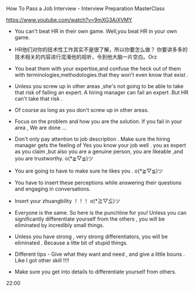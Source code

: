 
How To Pass a Job Interview - Interview Preparation MasterClass 

https://www.youtube.com/watch?v=9mXG3AiXVMY



- You can't beat HR in their own game.  Well,you beat HR in your own game.

- HR他们对你的技术性工作其实不是很了解，所以你要怎么做？ 你要讲多多的技术相关的内容进行混淆他的视听，令到他大脑一片空白。Orz

- You beat them with your expertise,and confuse the heck out of them with terminologies,methodologies.that they won't even know that exist .

- Unless you screw up in other areas ,she's not going to be able to take that risk of failing an expert.   A hiring manager can fail an expert .But HR can't take that risk . 

- Of course as long as you don't screw up in other areas.

-  Focus on the problem and how you are the solution. If you fail in your area , We are done ...

- Don't only pay attention to job description . Make sure the hiring manager gets the feeling of Yes you know your job well . you as expert as you claim ,but also you are a genuine person, you are likeable ,and you are trustworthy.  o(*≧▽≦)ツ 

-  You are going to have to make sure he likes you .  o(*≧▽≦)ツ 

- You have to insert these perceptions while answering their questions and engaging in conversations.

 - Insert your zhuangbility ！！！  o(*≧▽≦)ツ 

- Everyone is the same. So here is the punchline for you! Unless you can significantly differentiate yourself from the others , you will be eliminated by incredibly small things.

- Unless you have strong , very strong differentiators, you will be eliminated . Because a litte bit of stupid things.

- Different tips - Give what they want and need , and give a little bouns .   Like I got other skill !!!! 

- Make sure you get into details to differentiate yourself from others.


22:00
